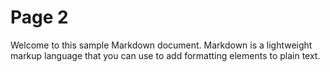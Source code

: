 # Page 2


Welcome to this sample Markdown document. Markdown is a lightweight markup language that you can use to add formatting elements to plain text.
